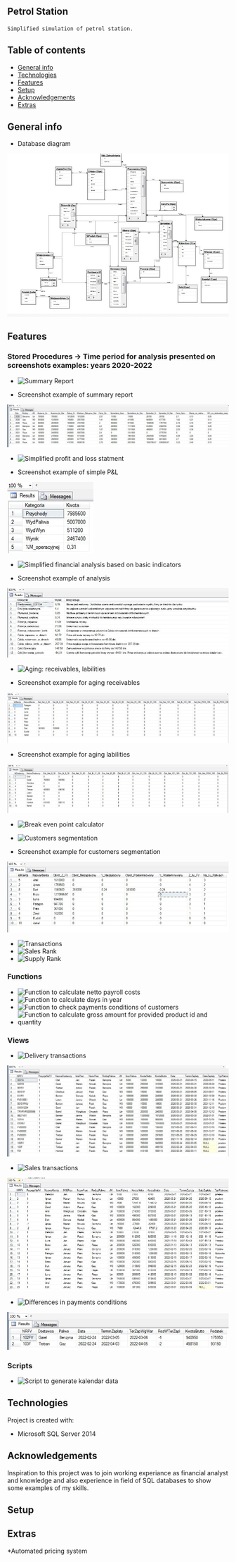 ## Petrol Station

    Simplified simulation of petrol station.

## Table of contents
* [General info](#general-info)
* [Technologies](#technologies)
* [Features](#features)
* [Setup](#setup)
* [Acknowledgements](#Acknowledgements)
* [Extras](#Extras)

## General info
* Database diagram 

![Database diagram](./Database_Diagram(Stacja_Paliw).JPG) 

## Features

### Stored Procedures -> Time period for analysis presented on screenshots examples: years 2020-2022
* ![Summary Report](Schematy/Ope/uspRaport_Zbiorczy)

* Screenshot example of summary report

![Screenshot example](./Schematy/Ope/Raport_zbiorczy.JPG)


* ![Simplified profit and loss statment](Schematy/Ope/_ALTER_uspZrobWynik)

* Screenshot example of simple P&L

![Screenshot example](./Schematy/Ope/Wynik_Operacyjny.JPG)

* ![Simplified financial analysis based on basic indicators](Schematy/Ope/uspAnaliza_Fin-ALTER)

* Screenshot example of analysis

![Screenshot example](./Schematy/Ope/Analiza_fin_2020-2022.JPG)

* ![Aging: receivables, labilities](Schematy/Ope/uspWiekowanie)

* Screenshot example for aging receivables

![Screenshot example for aging receivables](./Schematy/Ope/Wiekowanie_Naleznosci_total.JPG)

* Screenshot example for aging labilities

![Screenshot example for aging labilities](./Schematy/Ope/Wiekowanie_Zobowiazan_total.JPG)

* ![Break even point calculator](Schematy/Ope/BEP_Kalk_krzyz)


* ![Customers segmentation](Schematy/Ope/uspKlasfikacja_klientow)

* Screenshot example for customers segmentation

![Customers segmentation](./Schematy/Ope/Klasyfikacja_klientow.JPG)

* ![Transactions](Schematy/Ope/PROC_Transakcje)
* ![Sales Rank](Schematy/Ope/usp_SprzedazRanking)
* ![Supply Rank](Schematy/Ope/usp_DostawRanking) 


### Functions
* ![Function to calculate netto payroll costs](Schematy/Ope/LiczWyn)
* ![Function to calculate days in year](Schematy/Czas/uDni_Rok)
* ![Function to check payments conditions of customers](Schematy/Ope/ufWarunkiSprzedazy)
* ![Function to calculate gross amount for provided product id and quantity](Schematy/Ope/SpKWBrutto-ALTER)



### Views
* ![Delivery transactions](Schematy/Ope/V_ListaDostaw)

![Delivery transactions](./Schematy/Ope/V_Lista_Dostaw.JPG)

* ![Sales transactions](Schematy/Ope/V_ListaSprzedazy)

![Sales transactions](./Schematy/Ope/V_Lista_Sprzedazy.JPG)

* ![Differences in payments conditions](Schematy/Ope/V_Rozb_w_TermDostaw)

![Differences in payments conditions](./Schematy/Ope/V_War_Rozb.JPG)

### Scripts
* ![Script to generate kalendar data](Schematy/Czas/Kalendarz-2022)

	
## Technologies
Project is created with:
* Microsoft SQL Server 2014 

## Acknowledgements
Inspiration to this project was to join working experiance as financial analyst and  knowledge and also experience  in field of
SQL databases to show some examples of my skills.

	
## Setup
## Extras
*Automated pricing system 


